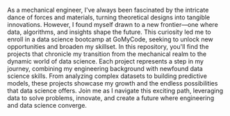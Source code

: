 As a mechanical engineer, I've always been fascinated by the intricate dance of forces and materials, turning theoretical designs into tangible innovations.
However, I found myself drawn to a new frontier—one where data, algorithms, and insights shape the future. 
This curiosity led me to enroll in a data science bootcamp at GoMyCode, seeking to unlock new opportunities and broaden my skillset.
In this repository, you'll find the projects that chronicle my transition from the mechanical realm to the dynamic world of data science.
Each project represents a step in my journey, combining my engineering background with newfound data science skills.
From analyzing complex datasets to building predictive models, these projects showcase my growth and the endless possibilities that data science offers.
Join me as I navigate this exciting path, leveraging data to solve problems, innovate, and create a future where engineering and data science converge.






